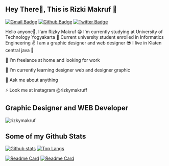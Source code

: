 ## Hey There👋, This is Rizki Makruf 👾
[![Gmail Badge](https://img.shields.io/badge/-armppy8@gmail.com-c14438?style=flat&logo=Gmail&logoColor=white&link=mailto:armppy8@gmail.com)](mailto:armppy8@gmail.com) [![Github Badge](https://img.shields.io/badge/-rizkymakruf-grey?style=flat&logo=github&logoColor=white&link=https://github.com/rizkymakruf/)](https://www.github.com/rizkymakruf/) [![Twitter Badge](https://img.shields.io/badge/-@rizkymakruff-00acee?style=flat&logo=twitter&logoColor=white&link=https://twitter.com/@rizkymakruff/)](https://www.twitter.com/@Nineone77/) <p align='left'>Hello anyone👋. I'am Rizky Makruf 😁 I'm currently studying at University of Technology Yogyakarta 🏫 Current university student enrolled in Informatics Engineering ✌ I am a graphic designer and web designer 😎 I live in Klaten central java 🚩
</p>
<p>🔭 I’m freelance at home and looking for work</p>
<p>🌱 I’m currently learning designer web and designer graphic</p>
<p>💬 Ask me about anything</p>
<p>⚡ Look me at instagram @rizkymakruff</p>

## Graphic Designer and WEB Developer
<p align=left> <img src=https://komarev.com/ghpvc/?username=rizkymakruf alt=rizkymakruf /> </p>

## Some of my Github Stats
[![Github stats](https://github-readme-stats.vercel.app/api?username=rizkymakruf&show_icons=true&include_all_commits=true)](https://github.com/rizkymakruf/github-readme-stats)
[![Top Langs](https://github-readme-stats.vercel.app/api/top-langs/?username=rizkymakruf&layout=compact)](https://github.com/rizkymakruf/github-readme-stats) 

[![Readme Card](https://github-readme-stats.vercel.app/api/pin/?username=rizkymakruf&repo=web-portofolio)](https://github.com/rizkymakruf/web-portofolio)
[![Readme Card](https://github-readme-stats.vercel.app/api/pin/?username=rizkymakruf&repo=Fluffy-Android-Application)](https://github.com/rizkymakruf/Fluffy-Android-Application)


